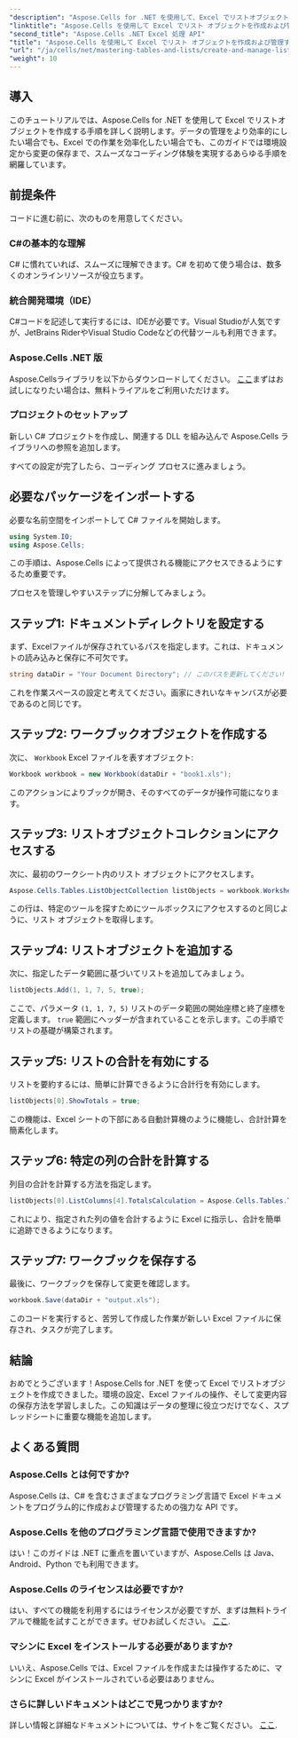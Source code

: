 ```yaml
---
"description": "Aspose.Cells for .NET を使用して、Excel でリストオブジェクトを効果的に作成および管理する方法を学びましょう。この包括的なステップバイステップガイドでは、セットアッププロセスを段階的に説明します。"
"linktitle": "Aspose.Cells を使用して Excel でリスト オブジェクトを作成および管理する"
"second_title": "Aspose.Cells .NET Excel 処理 API"
"title": "Aspose.Cells を使用して Excel でリスト オブジェクトを作成および管理する"
"url": "/ja/cells/net/mastering-tables-and-lists/create-and-manage-list-object/"
"weight": 10
---
```


## 導入

このチュートリアルでは、Aspose.Cells for .NET を使用して Excel でリストオブジェクトを作成する手順を詳しく説明します。データの管理をより効率的にしたい場合でも、Excel での作業を効率化したい場合でも、このガイドでは環境設定から変更の保存まで、スムーズなコーディング体験を実現するあらゆる手順を網羅しています。

## 前提条件

コードに進む前に、次のものを用意してください。

### C#の基本的な理解
C# に慣れていれば、スムーズに理解できます。C# を初めて使う場合は、数多くのオンラインリソースが役立ちます。

### 統合開発環境（IDE）
C#コードを記述して実行するには、IDEが必要です。Visual Studioが人気ですが、JetBrains RiderやVisual Studio Codeなどの代替ツールも利用できます。

### Aspose.Cells .NET 版
Aspose.Cellsライブラリを以下からダウンロードしてください。 [ここ](https://releases.aspose.com/cells/net/)まずはお試しになりたい場合は、無料トライアルをご利用いただけます。

### プロジェクトのセットアップ
新しい C# プロジェクトを作成し、関連する DLL を組み込んで Aspose.Cells ライブラリへの参照を追加します。

すべての設定が完了したら、コーディング プロセスに進みましょう。

## 必要なパッケージをインポートする

必要な名前空間をインポートして C# ファイルを開始します。

```csharp
using System.IO;
using Aspose.Cells;
```

この手順は、Aspose.Cells によって提供される機能にアクセスできるようにするため重要です。

プロセスを管理しやすいステップに分解してみましょう。

## ステップ1: ドキュメントディレクトリを設定する

まず、Excelファイルが保存されているパスを指定します。これは、ドキュメントの読み込みと保存に不可欠です。

```csharp
string dataDir = "Your Document Directory"; // このパスを更新してください!
```

これを作業スペースの設定と考えてください。画家にきれいなキャンバスが必要であるのと同じです。

## ステップ2: ワークブックオブジェクトを作成する

次に、 `Workbook` Excel ファイルを表すオブジェクト:

```csharp
Workbook workbook = new Workbook(dataDir + "book1.xls");
```

このアクションによりブックが開き、そのすべてのデータが操作可能になります。

## ステップ3: リストオブジェクトコレクションにアクセスする

次に、最初のワークシート内のリスト オブジェクトにアクセスします。

```csharp
Aspose.Cells.Tables.ListObjectCollection listObjects = workbook.Worksheets[0].ListObjects;
```

この行は、特定のツールを探すためにツールボックスにアクセスするのと同じように、リスト オブジェクトを取得します。

## ステップ4: リストオブジェクトを追加する

次に、指定したデータ範囲に基づいてリストを追加してみましょう。

```csharp
listObjects.Add(1, 1, 7, 5, true);
```

ここで、パラメータ `(1, 1, 7, 5)` リストのデータ範囲の開始座標と終了座標を定義します。 `true` 範囲にヘッダーが含まれていることを示します。この手順でリストの基礎が構築されます。

## ステップ5: リストの合計を有効にする

リストを要約するには、簡単に計算できるように合計行を有効にします。

```csharp
listObjects[0].ShowTotals = true;
```

この機能は、Excel シートの下部にある自動計算機のように機能し、合計計算を簡素化します。

## ステップ6: 特定の列の合計を計算する

列目の合計を計算する方法を指定します。

```csharp
listObjects[0].ListColumns[4].TotalsCalculation = Aspose.Cells.Tables.TotalsCalculation.Sum; 
```

これにより、指定された列の値を合計するように Excel に指示し、合計を簡単に追跡できるようになります。

## ステップ7: ワークブックを保存する

最後に、ワークブックを保存して変更を確認します。

```csharp
workbook.Save(dataDir + "output.xls");
```

このコードを実行すると、苦労して作成した作業が新しい Excel ファイルに保存され、タスクが完了します。

## 結論

おめでとうございます！Aspose.Cells for .NET を使って Excel でリストオブジェクトを作成できました。環境の設定、Excel ファイルの操作、そして変更内容の保存方法を学習しました。この知識はデータの整理に役立つだけでなく、スプレッドシートに重要な機能を追加します。

## よくある質問

### Aspose.Cells とは何ですか?  
Aspose.Cells は、C# を含むさまざまなプログラミング言語で Excel ドキュメントをプログラム的に作成および管理するための強力な API です。

### Aspose.Cells を他のプログラミング言語で使用できますか?  
はい！このガイドは .NET に重点を置いていますが、Aspose.Cells は Java、Android、Python でも利用できます。

### Aspose.Cells のライセンスは必要ですか?  
はい、すべての機能を利用するにはライセンスが必要ですが、まずは無料トライアルで機能を試すことができます。ぜひお試しください。 [ここ](https://releases。aspose.com/).

### マシンに Excel をインストールする必要がありますか?  
いいえ、Aspose.Cells では、Excel ファイルを作成または操作するために、マシンに Excel がインストールされている必要はありません。

### さらに詳しいドキュメントはどこで見つかりますか?  
詳しい情報と詳細なドキュメントについては、サイトをご覧ください。 [ここ](https://reference。aspose.com/cells/net/).
